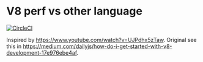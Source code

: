 # V8 perf vs other language

[![CircleCI](https://circleci.com/gh/gengjiawen/v8-perfs.svg?style=svg)](https://circleci.com/gh/gengjiawen/v8-perfs)

Inspired by https://www.youtube.com/watch?v=UJPdhx5zTaw.
Original see this in https://medium.com/dailyjs/how-do-i-get-started-with-v8-development-17e976ebe4af.
